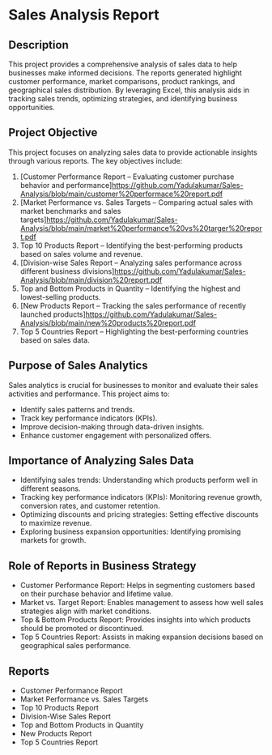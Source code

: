# Sales Analysis Report

## Description

This project provides a comprehensive analysis of sales data to help businesses make informed decisions. The reports generated highlight customer performance, market comparisons, product rankings, and geographical sales distribution. By leveraging Excel, this analysis aids in tracking sales trends, optimizing strategies, and identifying business opportunities.

## Project Objective

This project focuses on analyzing sales data to provide actionable insights through various reports. The key objectives include:

1. [Customer Performance Report – Evaluating customer purchase behavior and performance]https://github.com/Yadulakumar/Sales-Analysis/blob/main/customer%20performace%20report.pdf
2. [Market Performance vs. Sales Targets – Comparing actual sales with market benchmarks and sales targets]https://github.com/Yadulakumar/Sales-Analysis/blob/main/market%20performance%20vs%20targer%20report.pdf
3. Top 10 Products Report – Identifying the best-performing products based on sales volume and revenue.
4. [Division-wise Sales Report – Analyzing sales performance across different business divisions]https://github.com/Yadulakumar/Sales-Analysis/blob/main/division%20report.pdf
5. Top and Bottom Products in Quantity – Identifying the highest and lowest-selling products.
6. [New Products Report – Tracking the sales performance of recently launched products]https://github.com/Yadulakumar/Sales-Analysis/blob/main/new%20products%20report.pdf
7. Top 5 Countries Report – Highlighting the best-performing countries based on sales data.

## Purpose of Sales Analytics

Sales analytics is crucial for businesses to monitor and evaluate their sales activities and performance. This project aims to:

- Identify sales patterns and trends.
- Track key performance indicators (KPIs).
- Improve decision-making through data-driven insights.
- Enhance customer engagement with personalized offers.

## Importance of Analyzing Sales Data

- Identifying sales trends: Understanding which products perform well in different seasons.
- Tracking key performance indicators (KPIs): Monitoring revenue growth, conversion rates, and customer retention.
- Optimizing discounts and pricing strategies: Setting effective discounts to maximize revenue.
- Exploring business expansion opportunities: Identifying promising markets for growth.

## Role of Reports in Business Strategy

- Customer Performance Report: Helps in segmenting customers based on their purchase behavior and lifetime value.
- Market vs. Target Report: Enables management to assess how well sales strategies align with market conditions.
- Top & Bottom Products Report: Provides insights into which products should be promoted or discontinued.
- Top 5 Countries Report: Assists in making expansion decisions based on geographical sales performance.

## Reports

- Customer Performance Report
- Market Performance vs. Sales Targets
- Top 10 Products Report
- Division-Wise Sales Report
- Top and Bottom Products in Quantity
- New Products Report
- Top 5 Countries Report
